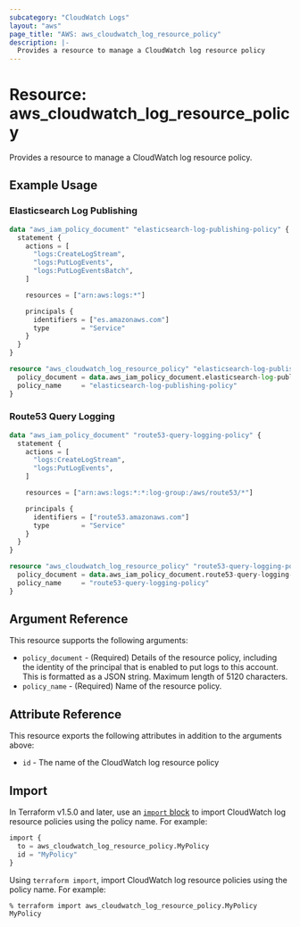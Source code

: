 ```yaml
---
subcategory: "CloudWatch Logs"
layout: "aws"
page_title: "AWS: aws_cloudwatch_log_resource_policy"
description: |-
  Provides a resource to manage a CloudWatch log resource policy
---
```


# Resource: aws_cloudwatch_log_resource_policy

Provides a resource to manage a CloudWatch log resource policy.

## Example Usage

### Elasticsearch Log Publishing

```terraform
data "aws_iam_policy_document" "elasticsearch-log-publishing-policy" {
  statement {
    actions = [
      "logs:CreateLogStream",
      "logs:PutLogEvents",
      "logs:PutLogEventsBatch",
    ]

    resources = ["arn:aws:logs:*"]

    principals {
      identifiers = ["es.amazonaws.com"]
      type        = "Service"
    }
  }
}

resource "aws_cloudwatch_log_resource_policy" "elasticsearch-log-publishing-policy" {
  policy_document = data.aws_iam_policy_document.elasticsearch-log-publishing-policy.json
  policy_name     = "elasticsearch-log-publishing-policy"
}
```

### Route53 Query Logging

```terraform
data "aws_iam_policy_document" "route53-query-logging-policy" {
  statement {
    actions = [
      "logs:CreateLogStream",
      "logs:PutLogEvents",
    ]

    resources = ["arn:aws:logs:*:*:log-group:/aws/route53/*"]

    principals {
      identifiers = ["route53.amazonaws.com"]
      type        = "Service"
    }
  }
}

resource "aws_cloudwatch_log_resource_policy" "route53-query-logging-policy" {
  policy_document = data.aws_iam_policy_document.route53-query-logging-policy.json
  policy_name     = "route53-query-logging-policy"
}
```

## Argument Reference

This resource supports the following arguments:

* `policy_document` - (Required) Details of the resource policy, including the identity of the principal that is enabled to put logs to this account. This is formatted as a JSON string. Maximum length of 5120 characters.
* `policy_name` - (Required) Name of the resource policy.

## Attribute Reference

This resource exports the following attributes in addition to the arguments above:

* `id` - The name of the CloudWatch log resource policy

## Import

In Terraform v1.5.0 and later, use an [`import` block](https://developer.hashicorp.com/terraform/language/import) to import CloudWatch log resource policies using the policy name. For example:

```terraform
import {
  to = aws_cloudwatch_log_resource_policy.MyPolicy
  id = "MyPolicy"
}
```

Using `terraform import`, import CloudWatch log resource policies using the policy name. For example:

```console
% terraform import aws_cloudwatch_log_resource_policy.MyPolicy MyPolicy
```
